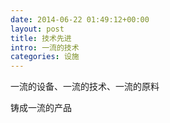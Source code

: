 ```yaml
---
date: 2014-06-22 01:49:12+00:00
layout: post
title: 技术先进
intro: 一流的技术
categories: 设施
---
```


一流的设备、一流的技术、一流的原料

铸成一流的产品
